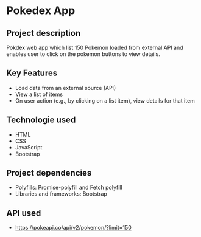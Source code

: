 # Pokedex App

## Project description
Pokdex web app which list 150 Pokemon loaded from external API and enables user to click on the pokemon buttons to view details. 

## Key Features
- Load data from an external source (API)
- View a list of items
- On user action (e.g., by clicking on a list item), view details for that item

## Technologie used
- HTML
- CSS
- JavaScript 
- Bootstrap

## Project dependencies
- Polyfills: Promise-polyfill and Fetch polyfill
- Libraries and frameworks: Bootstrap

## API used
- https://pokeapi.co/api/v2/pokemon/?limit=150


